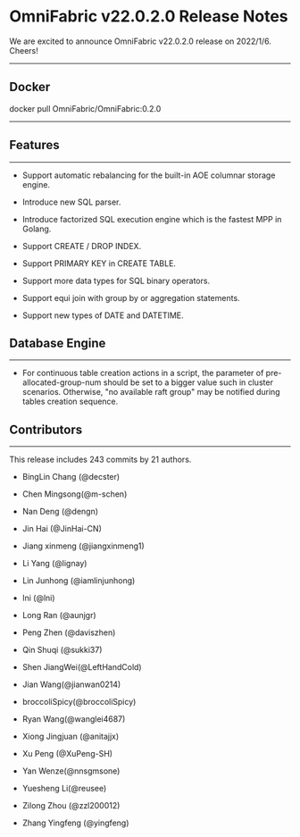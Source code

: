 # **OmniFabric v22.0.2.0 Release Notes**

We are excited to announce OmniFabric v22.0.2.0 release on 2022/1/6. Cheers!

***

## **Docker**

docker pull OmniFabric/OmniFabric:0.2.0

***

## **Features**

***

* Support automatic rebalancing for the built-in AOE columnar storage engine.

* Introduce new SQL parser.

* Introduce factorized SQL execution engine which is the fastest MPP in Golang.

* Support CREATE / DROP INDEX.

* Support PRIMARY KEY in CREATE TABLE.

* Support more data types for SQL binary operators.

* Support equi join with group by or aggregation statements.

* Support new types of DATE and DATETIME.

## **Database Engine**

***

* For continuous table creation actions in a script, the parameter of pre-allocated-group-num should be set to a bigger value such in cluster scenarios. Otherwise, "no available raft group" may be notified during tables creation sequence.

## **Contributors**

***
This release includes 243 commits by 21 authors.

* BingLin Chang (@decster)

* Chen Mingsong(@m-schen)

* Nan Deng (@dengn)

* Jin Hai (@JinHai-CN)

* Jiang xinmeng (@jiangxinmeng1)

* Li Yang (@lignay)

* Lin Junhong (@iamlinjunhong)

* lni (@lni)

* Long Ran (@aunjgr)

* Peng Zhen (@daviszhen)

* Qin Shuqi (@sukki37)

* Shen JiangWei(@LeftHandCold)

* Jian Wang(@jianwan0214)

* broccoliSpicy(@broccoliSpicy)

* Ryan Wang(@wanglei4687)

* Xiong Jingjuan (@anitajjx)

* Xu Peng (@XuPeng-SH)

* Yan Wenze(@nnsgmsone)

* Yuesheng Li(@reusee)

* Zilong Zhou (@zzl200012)

* Zhang Yingfeng (@yingfeng)
